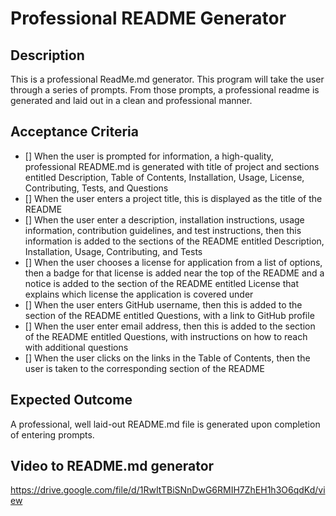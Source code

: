 # Professional README Generator 

## Description

This is a professional ReadMe.md generator. This program will take the user through a series of prompts. From those prompts, a professional readme is generated and laid out in a clean and professional manner.

## Acceptance Criteria

- [] When the user is prompted for information, a high-quality, professional README.md is generated with title of project and sections entitled Description, Table of Contents, Installation, Usage, License, Contributing, Tests, and Questions
- [] When the user enters a project title, this is displayed as the title of the README
- [] When the user enter a description, installation instructions, usage information, contribution guidelines, and test instructions, then this information is added to the sections of the README entitled Description, Installation, Usage, Contributing, and Tests
- [] When the user chooses a license for application from a list of options, then a badge for that license is added near the top of the README and a notice is added to the section of the README entitled License that explains which license the application is covered under
- [] When the user enters GitHub username, then this is added to the section of the README entitled Questions, with a link to GitHub profile
- [] When the user enter email address, then this is added to the section of the README entitled Questions, with instructions on how to reach with additional questions
- [] When the user clicks on the links in the Table of Contents, then the user is taken to the corresponding section of the README


## Expected Outcome

A professional, well laid-out README.md file is generated upon completion of entering prompts.


## Video to README.md generator

https://drive.google.com/file/d/1RwItTBiSNnDwG6RMIH7ZhEH1h3O6qdKd/view



